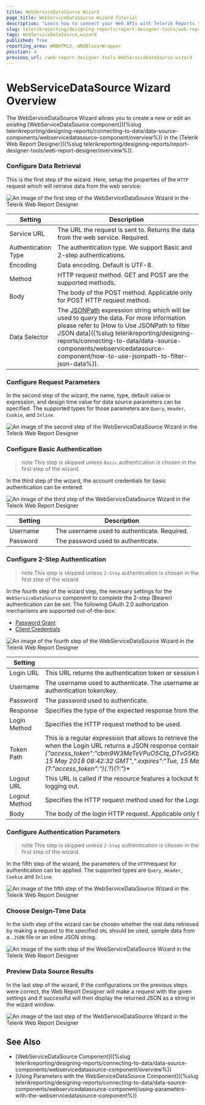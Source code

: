 ```yaml
---
title: WebServiceDataSource Wizard
page_title: WebServiceDataSource Wizard Tutorial
description: "Learn how to connect your Web APIs with Telerik Reports through the dedicated Web Report Designer's WebServiceDataSource Wizard."
slug: telerikreporting/designing-reports/report-designer-tools/web-report-designer/tools/WebServiceDataSource-wizard
tags: WebServiceDataSource,wizard
published: True
reporting_area: WRDHTML5, WRDBlazorWrapper
position: 4
previous_url: /web-report-designer-tools-WebServiceDataSource-wizard
---
```

<style>
table th:first-of-type {
	width: 25%;
}
table th:nth-of-type(2) {
	width: 75%;
}
</style>

# WebServiceDataSource Wizard Overview

The WebServiceDataSource Wizard allows you to create a new or edit an existing [WebServiceDataSource component]({%slug telerikreporting/designing-reports/connecting-to-data/data-source-components/webservicedatasource-component/overview%}) in the [Telerik Web Report Designer]({%slug telerikreporting/designing-reports/report-designer-tools/web-report-designer/overview%}).


### Configure Data Retrieval

This is the first step of the wizard. Here, setup the properties of the `HTTP` request which will retrieve data from the web service:

![An image of the first step of the WebServiceDataSource Wizard in the Telerik Web Report Designer](../images/Designer/webservicedatasource-wizard-first-step.png)

| Setting | Description |
| ------ | ------ |
|Service URL|The URL the request is sent to. Returns the data from the web service. Required.|
|Authentication Type|The authentication type. We support Basic and 2-step authentications.|
|Encoding|Data encoding. Default is UTF-8.|
|Method|HTTP request method. GET and POST are the supported methods.|
|Body|The body of the POST method. Applicable only for POST HTTP request method.|
|Data Selector|The [JSONPath](https://www.newtonsoft.com/json/help/html/QueryJsonSelectTokenJsonPath.htm) expression string which will be used to query the data. For more information please refer to [How to Use JSONPath to filter JSON data]({%slug telerikreporting/designing-reports/connecting-to-data/data-source-components/webservicedatasource-component/how-to-use-jsonpath-to-filter-json-data%}).|

### Configure Request Parameters

In the second step of the wizard, the name, type, default value or expression, and design time value for data source parameters can be specified. The supported types for those parameters are `Query`, `Header`, `Cookie`, and `Inline`.

![An image of the second step of the WebServiceDataSource Wizard in the Telerik Web Report Designer](../images/Designer/webservicedatasource-wizard-second-step.png)


### Configure Basic Authentication

>note This step is skipped unless `Basic` authentication is chosen in the first step of the wizard.

In the third step of the wizard, the account credentials for basic authentication can be entered.

![An image of the third step of the WebServiceDataSource Wizard in the Telerik Web Report Designer](../images/Designer/webservicedatasource-wizard-third-step.png)

| Setting | Description |
| ------ | ------ |
|Username|The username used to authenticate. Required.|
|Password|The password used to authenticate.|

### Configure 2-Step Authentication

>note This step is skipped unless `2-Step` authentication is chosen in the first step of the wizard.

In the fourth step of the wizard step, the necesary settings for the `WebServiceDataSource` component to complete the 2-step (Bearer) authentication can be set. 
The following OAuth 2.0 authorization mechanisms are supported out-of-the-box:

* [Password Grant](https://www.oauth.com/oauth2-servers/access-tokens/password-grant/)
* [Client Credentials](https://www.oauth.com/oauth2-servers/access-tokens/client-credentials/)

![An image of the fourth step of the WebServiceDataSource Wizard in the Telerik Web Report Designer](../images/Designer/webservicedatasource-wizard-fourth-step.png)

| Setting | Description |
| ------ | ------ |
|Login URL|This URL returns the authentication token or session key that allows you to access the API. Required.|
|Username|The username used to authenticate. The username and password are needed only when the Login URL uses Basic Authentication to retrieve the authentication token/key.|
|Password|The password used to authenticate.|
|Response|Specifies the type of the expected response from the Login URL. JSON and plain text are supported.|
|Login Method|Specifies the HTTP request method to be used.|
|Token Path|This is a regular expression that allows to retrieve the authentication or session key from the response received via the Login URL. For example, when the Login URL returns a JSON response containing the authentication token in the form: *{"access_token":"cbm9W3MeTeVPuO5CIq_DTvG5KbzydpRQ","token_type":"bearer","expires_in":1799,"userName":"demouser",".issued":"Tue, 15 May 2018 08:42:32 GMT",".expires":"Tue, 15 May 2018 09:12:32 GMT"}* the token path regular expression to retrieve the token would be: *(?:"access_token":")(.*?)(?:")* |
|Logout URL|This URL is called if the resource features a lockout for having too many sessions open. Refresh the report and try again after successfully logging out.|
|Logout Method|Specifies the HTTP request method used for the Logout URL.|
|Body|The body of the login HTTP request. Applicable only for POST HTTP request method.|

### Configure Authentication Parameters

>note This step is skipped unless `2-Step` authentication is chosen in the first step of the wizard.

In the fifth step of the wizard, the parameters of the `HTTP`request for authentication can be applied. The supported types are `Query`, `Header`, `Cookie` and `Inline`.

![An image of the fifth step of the WebServiceDataSource Wizard in the Telerik Web Report Designer](../images/Designer/webservicedatasource-wizard-fifth-step.png)

### Choose Design-Time Data

In the sixth step of the wizard can be chosen whether the real data retrieved by making a request to the specified `URL` should be used, sample data from a `.JSON` file or an inline JSON string.

![An image of the sixth step of the WebServiceDataSource Wizard in the Telerik Web Report Designer](../images/Designer/webservicedatasource-wizard-sixth-step.png)

### Preview Data Source Results

In the last step of the wizard, if the configurations on the previous steps were correct, the Web Report Designer will make a request with the given settings and if successful will then display the returned JSON as a string in the wizard window. 

![An image of the last step of the WebServiceDataSource Wizard in the Telerik Web Report Designer](../images/Designer/webservicedatasource-wizard-last-step.png)

## See Also

* [WebServiceDataSource Component]({%slug telerikreporting/designing-reports/connecting-to-data/data-source-components/webservicedatasource-component/overview%})
* [Using Parameters with the WebServiceDataSource Component]({%slug telerikreporting/designing-reports/connecting-to-data/data-source-components/webservicedatasource-component/using-parameters-with-the-webservicedatasource-component%})